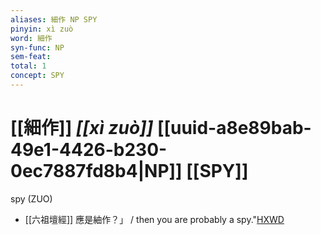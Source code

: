 ```yaml
---
aliases: 細作 NP SPY
pinyin: xì zuò
word: 細作
syn-func: NP
sem-feat: 
total: 1
concept: SPY 
---
```

# [[細作]] *[[xì zuò]]*  [[uuid-a8e89bab-49e1-4426-b230-0ec7887fd8b4|NP]] [[SPY]]
spy (ZUO)
 - [[六祖壇經]] 應是紬作？」 / then you are probably a spy."[HXWD](https://hxwd.org/textview.html?location=KR6q0082_T_001-0342b.50)